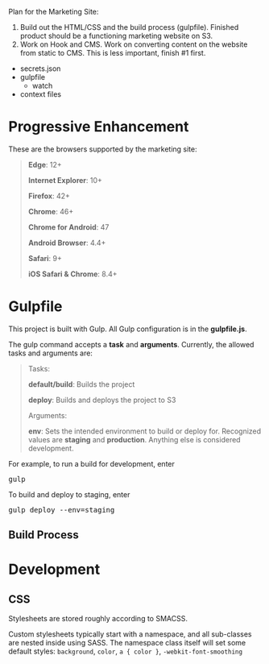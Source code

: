 Plan for the Marketing Site:

1. Build out the HTML/CSS and the build process (gulpfile). 
    Finished product should be a functioning marketing website on S3.
2. Work on Hook and CMS. Work on converting content on the website from static to CMS.
    This is less important, finish #1 first.

* secrets.json
* gulpfile
    * watch
* context files

# Progressive Enhancement

These are the browsers supported by the marketing site:
> <b>Edge</b>: 12+
>
> <b>Internet Explorer</b>: 10+
>
> <b>Firefox</b>: 42+
>
> <b>Chrome</b>: 46+
>
> <b>Chrome for Android</b>: 47
>
> <b>Android Browser</b>: 4.4+
>
> <b>Safari</b>: 9+
>
> <b>iOS Safari & Chrome</b>: 8.4+
>

# Gulpfile

This project is built with Gulp. All Gulp configuration is in the <b>gulpfile.js</b>.

The gulp command accepts a <b>task</b> and <b>arguments</b>. Currently, the allowed tasks and arguments are:
> Tasks:
>
> <b>default/build</b>: Builds the project
>
> <b>deploy</b>: Builds and deploys the project to S3
> 
> Arguments:
>
> <b>env</b>: Sets the intended environment to build or deploy for. Recognized values are <b>staging</b> and <b>production</b>. Anything else is considered development.
>

For example, to run a build for development, enter
<pre>
gulp
</pre>

To build and deploy to staging, enter
<pre>
gulp deploy --env=staging
</pre>

## Build Process

# Development

## CSS

Stylesheets are stored roughly according to SMACSS.

Custom stylesheets typically start with a namespace, and all sub-classes are nested inside using SASS.
The namespace class itself will set some default styles: <code>background</code>, <code>color</code>,
<code>a { color }</code>, <code>-webkit-font-smoothing</code>

